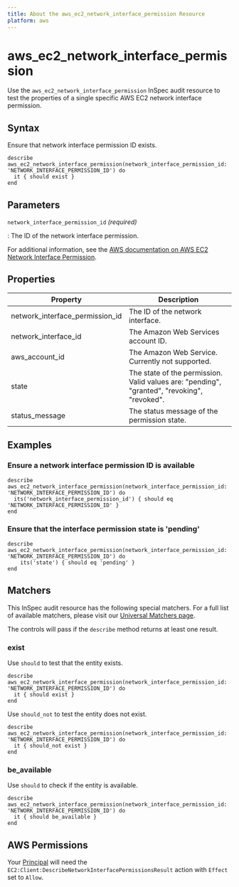 ```yaml
---
title: About the aws_ec2_network_interface_permission Resource
platform: aws
---
```


# aws_ec2_network_interface_permission

Use the `aws_ec2_network_interface_permission` InSpec audit resource to test the properties of a single specific AWS EC2 network interface permission.

## Syntax

Ensure that network interface permission ID exists.

    describe aws_ec2_network_interface_permission(network_interface_permission_id: 'NETWORK_INTERFACE_PERMISSION_ID') do
      it { should exist }
    end

## Parameters

`network_interface_permission_id` _(required)_

: The ID of the network interface permission.

For additional information, see the [AWS documentation on AWS EC2 Network Interface Permission](https://docs.aws.amazon.com/AWSCloudFormation/latest/UserGuide/aws-resource-ec2-networkinterfacepermission.html).

## Properties

| Property | Description | 
| --- | --- |
| network_interface_permission_id | The ID of the network interface. |
| network_interface_id |  The Amazon Web Services account ID. |
| aws_account_id |The Amazon Web Service. Currently not supported. |
| state |The state of the permission.  Valid values are: "pending", "granted", "revoking", "revoked". |
| status_message | The status message of the permission state. |

## Examples

### Ensure a network interface permission ID is available

    describe aws_ec2_network_interface_permission(network_interface_permission_id: 'NETWORK_INTERFACE_PERMISSION_ID') do
      its('network_interface_permission_id') { should eq 'NETWORK_INTERFACE_PERMISSION_ID' }
    end

### Ensure that the interface permission state is 'pending'

    describe aws_ec2_network_interface_permission(network_interface_permission_id: 'NETWORK_INTERFACE_PERMISSION_ID') do
        its('state') { should eq 'pending' }
    end

## Matchers

This InSpec audit resource has the following special matchers. For a full list of available matchers, please visit our [Universal Matchers page](https://www.inspec.io/docs/reference/matchers/).

The controls will pass if the `describe` method returns at least one result.

### exist

Use `should` to test that the entity exists.

    describe aws_ec2_network_interface_permission(network_interface_permission_id: 'NETWORK_INTERFACE_PERMISSION_ID') do
      it { should exist }
    end

Use `should_not` to test the entity does not exist.

    describe aws_ec2_network_interface_permission(network_interface_permission_id: 'NETWORK_INTERFACE_PERMISSION_ID') do
      it { should_not exist }
    end

### be_available

Use `should` to check if the entity is available.

    describe aws_ec2_network_interface_permission(network_interface_permission_id: 'NETWORK_INTERFACE_PERMISSION_ID') do
      it { should be_available }
    end

## AWS Permissions

Your [Principal](https://docs.aws.amazon.com/IAM/latest/UserGuide/intro-structure.html#intro-structure-principal) will need the `EC2:Client:DescribeNetworkInterfacePermissionsResult` action with `Effect` set to `Allow`.

